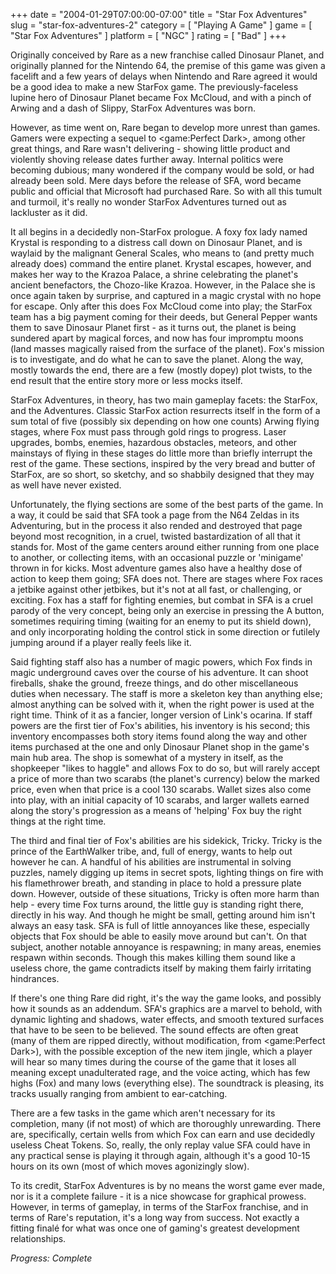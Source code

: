 +++
date = "2004-01-29T07:00:00-07:00"
title = "Star Fox Adventures"
slug = "star-fox-adventures-2"
category = [ "Playing A Game" ]
game = [ "Star Fox Adventures" ]
platform = [ "NGC" ]
rating = [ "Bad" ]
+++

Originally conceived by Rare as a new franchise called Dinosaur Planet, and originally planned for the Nintendo 64, the premise of this game was given a facelift and a few years of delays when Nintendo and Rare agreed it would be a good idea to make a new StarFox game. The previously-faceless lupine hero of Dinosaur Planet became Fox McCloud, and with a pinch of Arwing and a dash of Slippy, StarFox Adventures was born.

However, as time went on, Rare began to develop more unrest than games. Gamers were expecting a sequel to <game:Perfect Dark>, among other great things, and Rare wasn't delivering - showing little product and violently shoving release dates further away. Internal politics were becoming dubious; many wondered if the company would be sold, or had already been sold. Mere days before the release of SFA, word became public and official that Microsoft had purchased Rare. So with all this tumult and turmoil, it's really no wonder StarFox Adventures turned out as lackluster as it did.

It all begins in a decidedly non-StarFox prologue. A foxy fox lady named Krystal is responding to a distress call down on Dinosaur Planet, and is waylaid by the malignant General Scales, who means to (and pretty much already does) command the entire planet. Krystal escapes, however, and makes her way to the Krazoa Palace, a shrine celebrating the planet's ancient benefactors, the Chozo-like Krazoa. However, in the Palace she is once again taken by surprise, and captured in a magic crystal with no hope for escape. Only after this does Fox McCloud come into play; the StarFox team has a big payment coming for their deeds, but General Pepper wants them to save Dinosaur Planet first - as it turns out, the planet is being sundered apart by magical forces, and now has four impromptu moons (land masses magically raised from the surface of the planet). Fox's mission is to investigate, and do what he can to save the planet. Along the way, mostly towards the end, there are a few (mostly dopey) plot twists, to the end result that the entire story more or less mocks itself.

StarFox Adventures, in theory, has two main gameplay facets: the StarFox, and the Adventures. Classic StarFox action resurrects itself in the form of a sum total of five (possibly six depending on how one counts) Arwing flying stages, where Fox must pass through gold rings to progress. Laser upgrades, bombs, enemies, hazardous obstacles, meteors, and other mainstays of flying in these stages do little more than briefly interrupt the rest of the game. These sections, inspired by the very bread and butter of StarFox, are so short, so sketchy, and so shabbily designed that they may as well have never existed.

Unfortunately, the flying sections are some of the best parts of the game. In a way, it could be said that SFA took a page from the N64 Zeldas in its Adventuring, but in the process it also rended and destroyed that page beyond most recognition, in a cruel, twisted bastardization of all that it stands for. Most of the game centers around either running from one place to another, or collecting items, with an occasional puzzle or 'minigame' thrown in for kicks. Most adventure games also have a healthy dose of action to keep them going; SFA does not. There are stages where Fox races a jetbike against other jetbikes, but it's not at all fast, or challenging, or exciting. Fox has a staff for fighting enemies, but combat in SFA is a cruel parody of the very concept, being only an exercise in pressing the A button, sometimes requiring timing (waiting for an enemy to put its shield down), and only incorporating holding the control stick in some direction or futilely jumping around if a player really feels like it.

Said fighting staff also has a number of magic powers, which Fox finds in magic underground caves over the course of his adventure. It can shoot fireballs, shake the ground, freeze things, and do other miscellaneous duties when necessary. The staff is more a skeleton key than anything else; almost anything can be solved with it, when the right power is used at the right time. Think of it as a fancier, longer version of Link's ocarina. If staff powers are the first tier of Fox's abilities, his inventory is his second; this inventory encompasses both story items found along the way and other items purchased at the one and only Dinosaur Planet shop in the game's main hub area. The shop is somewhat of a mystery in itself, as the shopkeeper "likes to haggle" and allows Fox to do so, but will rarely accept a price of more than two scarabs (the planet's currency) below the marked price, even when that price is a cool 130 scarabs. Wallet sizes also come into play, with an initial capacity of 10 scarabs, and larger wallets earned along the story's progression as a means of 'helping' Fox buy the right things at the right time.

The third and final tier of Fox's abilities are his sidekick, Tricky. Tricky is the prince of the EarthWalker tribe, and, full of energy, wants to help out however he can. A handful of his abilities are instrumental in solving puzzles, namely digging up items in secret spots, lighting things on fire with his flamethrower breath, and standing in place to hold a pressure plate down. However, outside of these situations, Tricky is often more harm than help - every time Fox turns around, the little guy is standing right there, directly in his way. And though he might be small, getting around him isn't always an easy task. SFA is full of little annoyances like these, especially objects that Fox should be able to easily move around but can't. On that subject, another notable annoyance is respawning; in many areas, enemies respawn within seconds. Though this makes killing them sound like a useless chore, the game contradicts itself by making them fairly irritating hindrances.

If there's one thing Rare did right, it's the way the game looks, and possibly how it sounds as an addendum. SFA's graphics are a marvel to behold, with dynamic lighting and shadows, water effects, and smooth textured surfaces that have to be seen to be believed. The sound effects are often great (many of them are ripped directly, without modification, from <game:Perfect Dark>), with the possible exception of the new item jingle, which a player will hear so many times during the course of the game that it loses all meaning except unadulterated rage, and the voice acting, which has few highs (Fox) and many lows (everything else). The soundtrack is pleasing, its tracks usually ranging from ambient to ear-catching.

There are a few tasks in the game which aren't necessary for its completion, many (if not most) of which are thoroughly unrewarding. There are, specifically, certain wells from which Fox can earn and use decidedly useless Cheat Tokens. So, really, the only replay value SFA could have in any practical sense is playing it through again, although it's a good 10-15 hours on its own (most of which moves agonizingly slow).

To its credit, StarFox Adventures is by no means the worst game ever made, nor is it a complete failure - it is a nice showcase for graphical prowess. However, in terms of gameplay, in terms of the StarFox franchise, and in terms of Rare's reputation, it's a long way from success. Not exactly a fitting finalé for what was once one of gaming's greatest development relationships.

<i>Progress: Complete</i>
